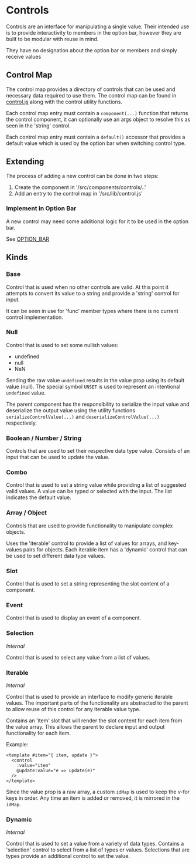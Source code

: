 # Controls

Controls are an interface for manipulating a single value. Their intended use is to provide
interactivity to members in the option bar, however they are built to be modular with reuse in mind.

They have no designation about the option bar or members and simply receive values

## Control Map

The control map provides a directory of controls that can be used and necessary
data required to use them. The control map can be found in [control.js](/src/lib/control.js) 
along with the control utility functions.

Each control map entry must contain a `component(...)` function that returns the control component, it can optionally
use an args object to resolve this as seen in the 'string' control.

Each control map entry must contain a `default()` accessor that provides a default value which is used by the
option bar when switching control type.

## Extending

The process of adding a new control can be done in two steps:
1. Create the component in '/src/components/controls/..'
2. Add an entry to the control map in '/src/lib/control.js'

### Implement in Option Bar
A new control may need some additional logic for it to be used in the option bar.

See [OPTION_BAR](OPTION_BAR.md#extending-member-controls)

## Kinds

### Base

Control that is used when no other controls are valid. 
At this point it attempts to convert its value to a string and provide a 'string' control for input.

It can be seen in use for 'func' member types where there is no current control implementation.

### Null

Control that is used to set some nullish values:
* undefined
* null
* NaN

Sending the raw value `undefined` results in the value prop using its default value (null). The special
symbol `UNSET` is used to represent an intentional `undefined` value.

The parent component has the responsibility to serialize the input value and deserialize the output value
using the utility functions `serializeControlValue(...)` and `deserializeControlValue(...)` respectively.

### Boolean / Number / String

Controls that are used to set their respective data type value.
Consists of an input that can be used to update the value.

### Combo

Control that is used to set a string value while providing a list of suggested valid values.
A value can be typed or selected with the input. The list indicates the default value.

### Array / Object

Controls that are used to provide functionality to manipulate complex objects.

Uses the 'iterable' control to provide a list of values for arrays, and key-values pairs for objects.
Each iterable item has a 'dynamic' control that can be used to set different data type values.

### Slot

Control that is used to set a string representing the slot content of a component.

### Event

Control that is used to display an event of a component.

### Selection
_Internal_

Control that is used to select any value from a list of values. 

### Iterable
_Internal_

Control that is used to provide an interface to modify generic iterable values. 
The important parts of the functionality are abstracted to the parent to allow 
reuse of this control for any iterable value type.

Contains an 'item' slot that will render the slot content for each item from the value array.
This allows the parent to declare input and output functionality for each item.

Example:
```vue
<template #item="{ item, update }">
  <control
    :value="item"
    @update:value="e => update(e)"
  />
</template>
```

Since the value prop is a raw array, a custom `idMap` is used to keep the v-for keys in order.
Any time an item is added or removed, it is mirrored in the `idMap`.

### Dynamic
_Internal_

Control that is used to set a value from a variety of data types.
Contains a 'selection' control to select from a list of types or values.
Selections that are types provide an additional control to set the value.
